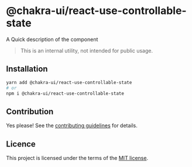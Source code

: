 # @chakra-ui/react-use-controllable-state

A Quick description of the component

> This is an internal utility, not intended for public usage.

## Installation

```sh
yarn add @chakra-ui/react-use-controllable-state
# or
npm i @chakra-ui/react-use-controllable-state
```

## Contribution

Yes please! See the
[contributing guidelines](https://github.com/chakra-ui/chakra-ui/blob/master/CONTRIBUTING.md)
for details.

## Licence

This project is licensed under the terms of the
[MIT license](https://github.com/chakra-ui/chakra-ui/blob/master/LICENSE).
